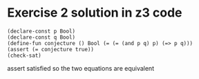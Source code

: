 # Exercise 2 solution in z3 code

```z3
(declare-const p Bool)
(declare-const q Bool)
(define-fun conjecture () Bool (= (= (and p q) p) (=> p q)))
(assert (= conjecture true))
(check-sat)
```

assert satisfied so the two equations are equivalent

